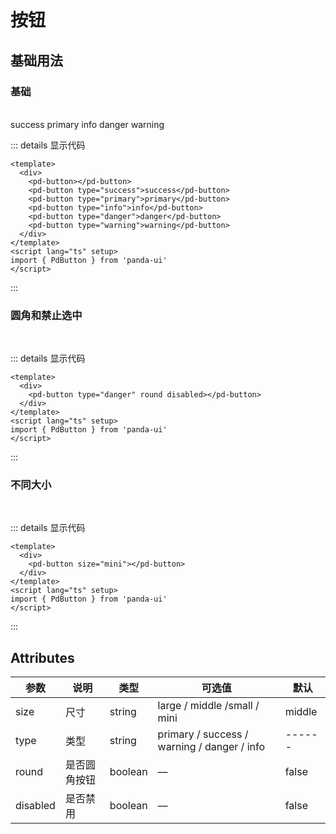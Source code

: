 # 按钮

## 基础用法

### 基础

<br>

<div class="example">
    <div>
        <DtsButton></DtsButton>
        <PdButton type="success">success</PdButton>
        <PdButton type="primary">primary</PdButton>
        <PdButton type="info">info</PdButton>
        <PdButton type="danger">danger</PdButton>
        <PdButton type="warning">warning</PdButton>
    </div>
</div>

::: details 显示代码

```vue
<template>
  <div>
    <pd-button></pd-button>
    <pd-button type="success">success</pd-button>
    <pd-button type="primary">primary</pd-button>
    <pd-button type="info">info</pd-button>
    <pd-button type="danger">danger</pd-button>
    <pd-button type="warning">warning</pd-button>
  </div>
</template>
<script lang="ts" setup>
import { PdButton } from 'panda-ui'
</script>
```

:::

### 圆角和禁止选中

<br>
<div class="expamle">
  <pd-button type="danger" round disabled></pd-button>
</div>

::: details 显示代码

```vue
<template>
  <div>
    <pd-button type="danger" round disabled></pd-button>
  </div>
</template>
<script lang="ts" setup>
import { PdButton } from 'panda-ui'
</script>
```

:::

### 不同大小

<br>
<pd-button size="mini"></pd-button>

::: details 显示代码

```vue
<template>
  <div>
    <pd-button size="mini"></pd-button>
  </div>
</template>
<script lang="ts" setup>
import { PdButton } from 'panda-ui'
</script>
```

:::

## Attributes

| 参数          | 说明         | 类型    | 可选值                                             | 默认  |
| ------------- | ------------ | ------- | --------------------------------------------------| ----- |
| size          | 尺寸         | string  | large / middle /small / mini                 |  middle   | —     |
| type          | 类型         | string  | primary / success / warning / danger / info  | ------    |
| round         | 是否圆角按钮 | boolean | —                                                  | false |
| disabled      | 是否禁用     | boolean | —                                                  | false |
